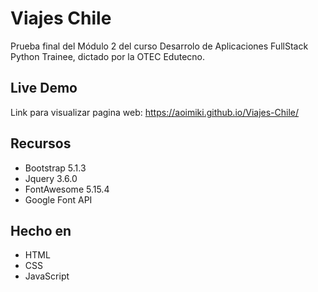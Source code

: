 Viajes Chile
=============

Prueba final del Módulo 2 del curso Desarrolo de Aplicaciones FullStack Python Trainee, dictado por la OTEC Edutecno.

Live Demo
-------

Link para visualizar pagina web: https://aoimiki.github.io/Viajes-Chile/

Recursos
-------

* Bootstrap 5.1.3
* Jquery 3.6.0
* FontAwesome 5.15.4
* Google Font API

Hecho en
-------

* HTML
* CSS
* JavaScript